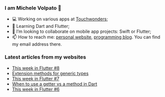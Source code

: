 ### I am Michele Volpato 👋

- 💻 Working on various apps at [Touchwonders](https://touchwonders.com);
- 🌱 Learning Dart and Flutter;
- 📱 I’m looking to collaborate on mobile app projects: Swift or Flutter;
- 📫 How to reach me: [personal website](https://volpato.nl), [programming blog](https://ishouldgotosleep.com). You can find my email address there.

### Latest articles from my websites

<!-- BLOG-POST-LIST:START -->
- [This week in Flutter #8](https://ishouldgotosleep.com/this-week-in-flutter-8/)
- [Extension methods for generic types](https://ishouldgotosleep.com/extension-methods-for-generic-types/)
- [This week in Flutter #7](https://ishouldgotosleep.com/this-week-in-flutter-7/)
- [When to use a getter vs a method in Dart](https://ishouldgotosleep.com/when-to-use-a-getter-vs-a-method-in-dart/)
- [This week in Flutter #6](https://ishouldgotosleep.com/this-week-in-flutter-6/)
<!-- BLOG-POST-LIST:END -->
